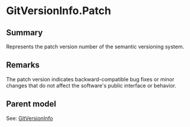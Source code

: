 # GitVersionInfo.Patch

## Summary

Represents the patch version number of the semantic versioning system.

## Remarks

The patch version indicates backward-compatible bug fixes or minor changes
that do not affect the software's public interface or behavior.

## Parent model

See: [GitVersionInfo](GitVersionInfo.md)
